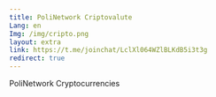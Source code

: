```yaml
---
title: PoliNetwork Criptovalute
Lang: en
Img: /img/cripto.png
layout: extra
link: https://t.me/joinchat/LclXl064WZlBLKdB5i3t3g
redirect: true
---
```

PoliNetwork Cryptocurrencies
